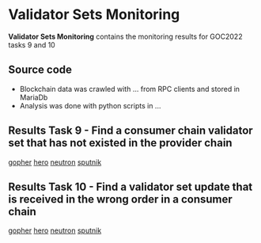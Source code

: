 # Validator Sets Monitoring
**Validator Sets Monitoring** contains the monitoring results for GOC2022 tasks 9 and 10


## Source code

- Blockchain data was crawled with ... from RPC clients and stored in MariaDb
- Analysis was done with python scripts in ...

## Results Task 9 - Find a consumer chain validator set that has not existed in the provider chain

[gopher](gopher_inconsistent_validator_set_changes.csv)
[hero](hero_inconsistent_validator_set_changes.csv)
[neutron](neutron_inconsistent_validator_set_changes.csv)
[sputnik](sputnik_inconsistent_validator_set_changes.csv)

## Results Task 10 - 	Find a validator set update that is received in the wrong order in a consumer chain

[gopher](gopher_wrong_ordering.txt)
[hero](hero_wrong_ordering.txt)
[neutron](neutron_wrong_ordering.txt)
[sputnik](sputnik_wrong_ordering.txt)
